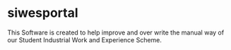 # siwesportal
This Software is created to help improve and over write the manual way of our Student Industrial Work and Experience Scheme.
